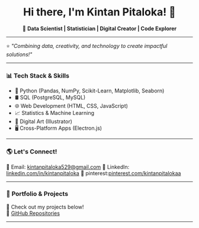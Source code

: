 <h1 align="center">Hi there, I'm Kintan Pitaloka! 👋</h1>
<p align="center">
  🎯 <b>Data Scientist | Statistician | Digital Creator | Code Explorer </b>  
</p>

---

⭐ *"Combining data, creativity, and technology to create impactful solutions!"*  

---

### 📊 **Tech Stack & Skills**
- 🐍 Python (Pandas, NumPy, Scikit-Learn, Matplotlib, Seaborn)  
- 🛢️ SQL (PostgreSQL, MySQL)
- 🌐 Web Development (HTML, CSS, JavaScript)  
- 📈 Statistics & Machine Learning  
- 🎨 Digital Art (Illustrator)
- 🖥️ Cross-Platform Apps (Electron.js)
  
---

### 🌎 **Let's Connect!**
💌 Email: [kintanpitaloka529@gmail.com](#)
💼 LinkedIn: [linkedin.com/in/kintanpitaloka](#)
🎨 pinterest:[pinterest.com/kintanpitalokaa](#)

---

### 📌 **Portfolio & Projects**
🚀 Check out my projects below!  
📂 [GitHub Repositories](https://github.com/kintanpitaloka) 

---


